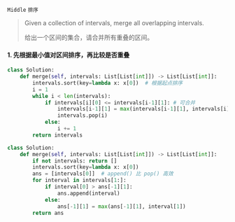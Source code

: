 `Middle`    `排序`

> Given a collection of intervals, merge all overlapping intervals.
>
> 给出一个区间的集合，请合并所有重叠的区间。

#### 1. 先根据最小值对区间排序，再比较是否重叠

```python
class Solution:
    def merge(self, intervals: List[List[int]]) -> List[List[int]]:
        intervals.sort(key=lambda x: x[0])  # 根据起点排序
        i = 1
        while i < len(intervals):
            if intervals[i][0] <= intervals[i-1][1]: # 可合并
                intervals[i-1][1] = max(intervals[i-1][1], intervals[i][1])
                intervals.pop(i)
            else:
                i += 1
        return intervals
```

```python
class Solution:
    def merge(self, intervals: List[List[int]]) -> List[List[int]]:
        if not intervals: return []
        intervals.sort(key=lambda x: x[0])
        ans = [intervals[0]]  # append() 比 pop() 高效
        for interval in intervals[1:]:
            if interval[0] > ans[-1][1]:
                ans.append(interval)
            else:
                ans[-1][1] = max(ans[-1][1], interval[1])
        return ans
```

